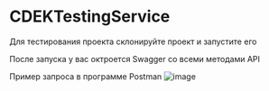 # CDEKTestingService

Для тестирования проекта склонируйте проект и запустите его

После запуска у вас октроется Swagger со всеми методами API

Пример запроса в программе Postman
![image](https://github.com/Sla1mer/CDEKTestingServie/assets/51483550/12744f01-95bc-4de1-a24d-6865c17f931d)

